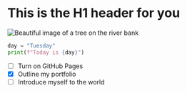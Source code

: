 # This is the H1 header for you

![Beautiful image of a tree on the river bank](https://static.vecteezy.com/system/resources/previews/030/660/644/large_2x/simple-and-beautiful-ipad-wallpaper-high-quality-free-photo.jpg)

```python
day = "Tuesday"
print(f"Today is {day}")
```

- [ ] Turn on GitHub Pages
- [x] Outline my portfolio
- [ ] Introduce myself to the world
